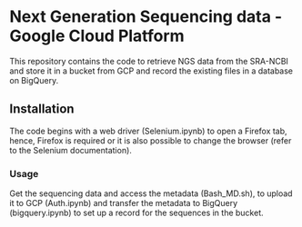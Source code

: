 # Next Generation Sequencing data - Google Cloud Platform

This repository contains the code to retrieve NGS data from the SRA-NCBI and store it in a bucket from GCP and record the existing files in a database on BigQuery.

## Installation
The code begins with a web driver (Selenium.ipynb) to open a Firefox tab, hence, Firefox is required or it is also possible to change the browser (refer to the Selenium documentation).

### Usage
Get the sequencing data and access the metadata (Bash_MD.sh), to upload it to GCP (Auth.ipynb) and transfer the metadata to BigQuery (bigquery.ipynb) to set up a record for the sequences in the bucket.

